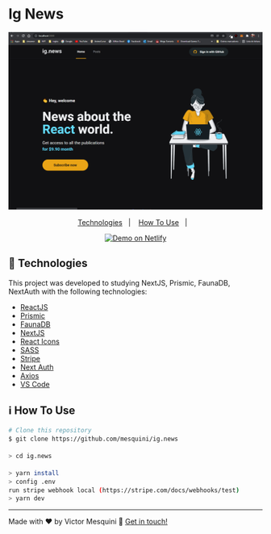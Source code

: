 # Ig News

<div align="center">
  <img src="./public/images/ignews.gif" />
</div>

<p align="center">
  <a href="#rocket-technologies">Technologies</a>&nbsp;&nbsp;&nbsp;|&nbsp;&nbsp;&nbsp;
  <a href="#information_source-how-to-use">How To Use</a>&nbsp;&nbsp;&nbsp;|&nbsp;&nbsp;&nbsp;
</p>

<p align="center">
  <a href="https://ignews-mesquini.netlify.com/" title="IgNews" target="_blank">
    <img alt="Demo on Netlify" src="https://res.cloudinary.com/mesquini/image/upload/v1580130380/demo_on_netlify_bbuvjz_gfadtn.png">
  </a>
</p>

## :rocket: Technologies

This project was developed to studying NextJS, Prismic, FaunaDB, NextAuth with the following technologies:

- [ReactJS](https://reactjs.org/)
- [Prismic](https://prismic.io/)
- [FaunaDB](https://fauna.com/)
- [NextJS](https://nextjs.org/)
- [React Icons](https://www.npmjs.com/package/react-icons)
- [SASS](https://sass-lang.com/)
- [Stripe](https://stripe.com/br)
- [Next Auth](https://next-auth.js.org/)
- [Axios](https://github.com/axios/axios)
- [VS Code][vc]

## :information_source: How To Use

```bash
# Clone this repository
$ git clone https://github.com/mesquini/ig.news

> cd ig.news

> yarn install
> config .env
run stripe webhook local (https://stripe.com/docs/webhooks/test)
> yarn dev
```

---

Made with ♥ by Victor Mesquini :wave: [Get in touch!](https://www.linkedin.com/in/mesquini/)

[nodejs]: https://nodejs.org/
[yarn]: https://yarnpkg.com/
[vc]: https://code.visualstudio.com/

